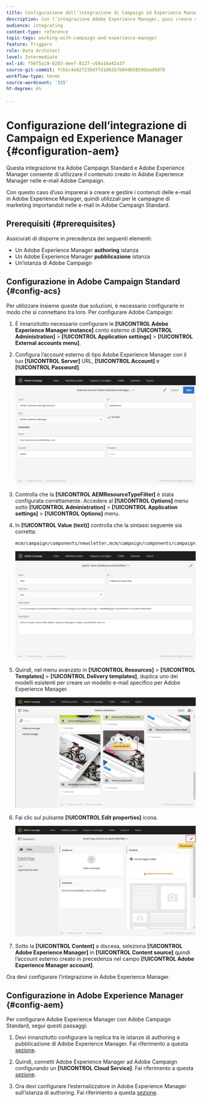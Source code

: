 ```yaml
---
title: Configurazione dell’integrazione di Campaign ed Experience Manager
description: Con l’integrazione Adobe Experience Manager, puoi creare contenuti direttamente in AEM e utilizzarli successivamente in Adobe Campaign.
audience: integrating
content-type: reference
topic-tags: working-with-campaign-and-experience-manager
feature: Triggers
role: Data Architect
level: Intermediate
exl-id: f56f5a19-6283-4eef-8127-c69a16a42a37
source-git-commit: fcb5c4a92f23bdffd1082b7b044b5859dead9d70
workflow-type: tm+mt
source-wordcount: '335'
ht-degree: 6%

---
```


# Configurazione dell’integrazione di Campaign ed Experience Manager {#configuration-aem}

Questa integrazione tra Adobe Campaign Standard e Adobe Experience Manager consente di utilizzare il contenuto creato in Adobe Experience Manager nelle e-mail Adobe Campaign.

Con questo caso d’uso imparerai a creare e gestire i contenuti delle e-mail in Adobe Experience Manager, quindi utilizzali per le campagne di marketing importandoli nelle e-mail in Adobe Campaign Standard.

## Prerequisiti {#prerequisites}

Assicurati di disporre in precedenza dei seguenti elementi:

* Un Adobe Experience Manager **authoring** istanza
* Un Adobe Experience Manager **pubblicazione** istanza
* Un’istanza di Adobe Campaign

## Configurazione in Adobe Campaign Standard {#config-acs}

Per utilizzare insieme queste due soluzioni, è necessario configurarle in modo che si connettano tra loro.
Per configurare Adobe Campaign:

1. È innanzitutto necessario configurare le **[!UICONTROL Adobe Experience Manager instance]** conto esterno di **[!UICONTROL Administration]** > **[!UICONTROL Application settings]** > **[!UICONTROL External accounts menu]**.

1. Configura l’account esterno di tipo Adobe Experience Manager con il tuo **[!UICONTROL Server]** URL, **[!UICONTROL Account]** e **[!UICONTROL Password]**.

   ![](assets/aem_1.png)

1. Controlla che la **[!UICONTROL AEMResourceTypeFilter]** è stata configurata correttamente. Accedere al **[!UICONTROL Options]** menu sotto **[!UICONTROL Administration]** > **[!UICONTROL Application settings]** > **[!UICONTROL Options]** menu.

1. In **[!UICONTROL Value (text)]** controlla che la sintassi seguente sia corretta:

   ```
   mcm/campaign/components/newsletter,mcm/campaign/components/campaign_newsletterpage,mcm/neolane/components/newsletter
   ```

   ![](assets/aem_2.png)

1. Quindi, nel menu avanzato in **[!UICONTROL Resources]** > **[!UICONTROL Templates]** > **[!UICONTROL Delivery templates]**, duplica uno dei modelli esistenti per creare un modello e-mail specifico per Adobe Experience Manager.

   ![](assets/aem_3.png)

1. Fai clic sul pulsante **[!UICONTROL Edit properties]** icona.

   ![](assets/aem_4.png)

1. Sotto la **[!UICONTROL Content]** a discesa, seleziona **[!UICONTROL Adobe Experience Manager]** in **[!UICONTROL Content source]** quindi l’account esterno creato in precedenza nel campo **[!UICONTROL Adobe Experience Manager account]**.

Ora devi configurare l’integrazione in Adobe Experience Manager.

## Configurazione in Adobe Experience Manager {#config-aem}

Per configurare Adobe Experience Manager con Adobe Campaign Standard, segui questi passaggi:

1. Devi innanzitutto configurare la replica tra le istanze di authoring e pubblicazione di Adobe Experience Manager. Fai riferimento a questa [sezione](https://experienceleague.adobe.com/docs/experience-manager-65/administering/integration/campaignstandard.html#configuring-adobe-experience-manager).

1. Quindi, connetti Adobe Experience Manager ad Adobe Campaign configurando un **[!UICONTROL Cloud Service]**. Fai riferimento a questa [sezione](https://experienceleague.adobe.com/docs/experience-manager-65/administering/integration/campaignstandard.html#connecting-aem-to-adobe-campaign).

1. Ora devi configurare l’esternalizzatore in Adobe Experience Manager sull’istanza di authoring. Fai riferimento a questa [sezione](https://experienceleague.adobe.com/docs/experience-manager-65/administering/integration/campaignstandard.html#configuring-the-externalizer).
